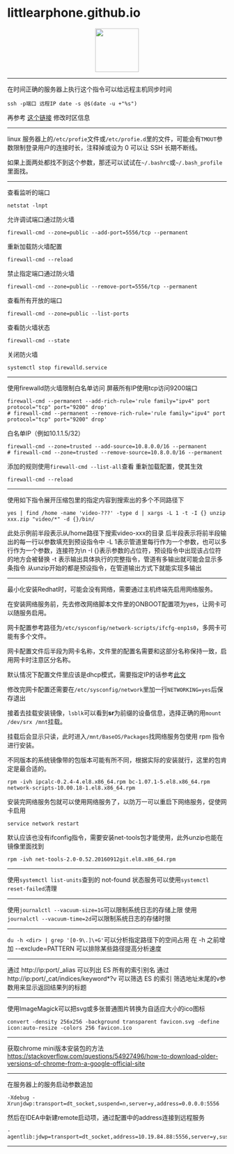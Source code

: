 # littlearphone.github.io
<div id="header" align="center">
  <img src="https://media.giphy.com/media/M9gbBd9nbDrOTu1Mqx/giphy.gif" width="100"/>
</div>

------------------------------------------------------------------

在时间正确的服务器上执行这个指令可以给远程主机同步时间
```
ssh -p端口 远程IP date -s @$(date -u +"%s")
```
再参考 [这个链接](https://linuxize.com/post/how-to-set-or-change-timezone-in-linux/) 修改时区信息

------------------------------------------------------------------

linux 服务器上的`/etc/profie`文件或`/etc/profie.d`里的文件，可能会有`TMOUT`参数限制登录用户的连接时长，注释掉或设为 0 可以让 SSH 长期不断线。

如果上面两处都找不到这个参数，那还可以试试在`~/.bashrc`或`~/.bash_profile`里面找。

------------------------------------------------------------------

查看监听的端口
```
netstat -lnpt
```

允许调试端口通过防火墙
```
firewall-cmd --zone=public --add-port=5556/tcp --permanent
```
重新加载防火墙配置
```
firewall-cmd --reload
```
禁止指定端口通过防火墙
```
firewall-cmd --zone=public --remove-port=5556/tcp --permanent
```
查看所有开放的端口
```
firewall-cmd --zone=public --list-ports
```
查看防火墙状态
```
firewall-cmd --state
```
关闭防火墙
```
systemctl stop firewalld.service
```

------------------------------------------------------------------

使用firewalld防火墙限制白名单访问
屏蔽所有IP使用tcp访问9200端口
```
firewall-cmd --permanent --add-rich-rule='rule family="ipv4" port protocol="tcp" port="9200" drop'
# firewall-cmd --permanent --remove-rich-rule='rule family="ipv4" port protocol="tcp" port="9200" drop'
```
白名单IP（例如10.1.1.5/32）
```
firewall-cmd --zone=trusted --add-source=10.8.0.0/16 --permanent
# firewall-cmd --zone=trusted --remove-source=10.8.0.0/16 --permanent
```
添加的规则使用`firewall-cmd --list-all`查看
重新加载配置，使其生效
```
firewall-cmd --reload
```

------------------------------------------------------------------

使用如下指令展开压缩包里的指定内容到搜索出的多个不同路径下
```
yes | find /home -name 'video-???' -type d | xargs -L 1 -t -I {} unzip xxx.zip "video/*" -d {}/bin/
```
此处示例前半段表示从/home路径下搜索video-xxx的目录
后半段表示将前半段输出的每一行以参数填充到预设指令中
-L 1表示管道里每行作为一个参数，也可以多行作为一个参数，连接符为\n
-I {}表示参数的占位符，预设指令中出现该占位符的地方会被替换
-t 表示输出具体执行的完整指令，管道有多输出就可能会显示多条指令
从unzip开始的都是预设指令，在管道输出方式下就能实现多输出

------------------------------------------------------------------

最小化安装Redhat时，可能会没有网络，需要通过主机终端先启用网络服务。

在安装网络服务前，先去修改网络脚本文件里的ONBOOT配置项为yes，让网卡可以随服务启用。

网卡配置参考路径为`/etc/sysconfig/network-scripts/ifcfg-enp1s0`，多网卡可能有多个文件。

网卡配置文件后半段为网卡名称，文件里的配置名需要和这部分名称保持一致，启用网卡时注意区分名称。

默认情况下配置文件里应该是dhcp模式，需要指定IP的话参考[此文](https://blog.csdn.net/hjxloveqsx/article/details/120529147)

修改完网卡配置还需要在`/etc/sysconfig/network`里加一行`NETWORKING=yes`后保存退出

接着去挂载安装镜像，`lsblk`可以看到**sr**为前缀的设备信息，选择正确的用`mount /dev/srx /mnt`挂载。

挂载后会显示只读，此时进入`/mnt/BaseOS/Packages`找网络服务包使用 rpm 指令进行安装。

不同版本的系统镜像带的包版本可能有所不同，根据实际的安装就行，这里的包肯定是最合适的。

```
rpm -ivh ipcalc-0.2.4-4.el8.x86_64.rpm bc-1.07.1-5.el8.x86_64.rpm network-scripts-10.00.18-1.el8.x86_64.rpm
```
安装完网络服务包就可以使用网络服务了，以防万一可以重启下网络服务，促使网卡启用
```
service network restart
```
默认应该也没有ifconfig指令，需要安装net-tools包才能使用，此外unzip也能在镜像里面找到
```
rpm -ivh net-tools-2.0-0.52.20160912git.el8.x86_64.rpm
```

------------------------------------------------------------------

使用`systemctl list-units`查到的 not-found 状态服务可以使用`systemctl reset-failed`清理

------------------------------------------------------------------

使用`journalctl --vacuum-size=1G`可以限制系统日志的存储上限
使用`journalctl --vacuum-time=2d`可以限制系统日志的存储时限

------------------------------------------------------------------

`du -h <dir> | grep '[0-9\.]\+G'`可以分析指定路径下的空间占用
在 -h 之前增加 --exclude=PATTERN 可以排除某些路径提高分析速度

------------------------------------------------------------------

通过 http://ip:port/_alias 可以列出 ES 所有的索引别名
通过 http://ip:port/_cat/indices/keyword*?v 可以筛选 ES 的索引
筛选地址末尾的v参数用来显示返回结果列的标题

------------------------------------------------------------------

使用ImageMagick可以把svg或多张普通图片转换为自适应大小的ico图标
```
convert -density 256x256 -background transparent favicon.svg -define icon:auto-resize -colors 256 favicon.ico
```

------------------------------------------------------------------

获取chrome mini版本安装包的方法
https://stackoverflow.com/questions/54927496/how-to-download-older-versions-of-chrome-from-a-google-official-site

------------------------------------------------------------------

在服务器上的服务启动参数追加
```
-Xdebug -Xrunjdwp:transport=dt_socket,suspend=n,server=y,address=0.0.0.0:5556
```
然后在IDEA中新建remote启动项，通过配置中的address连接到远程服务
```
-agentlib:jdwp=transport=dt_socket,address=10.19.84.88:5556,server=y,suspend=n
```

------------------------------------------------------------------

